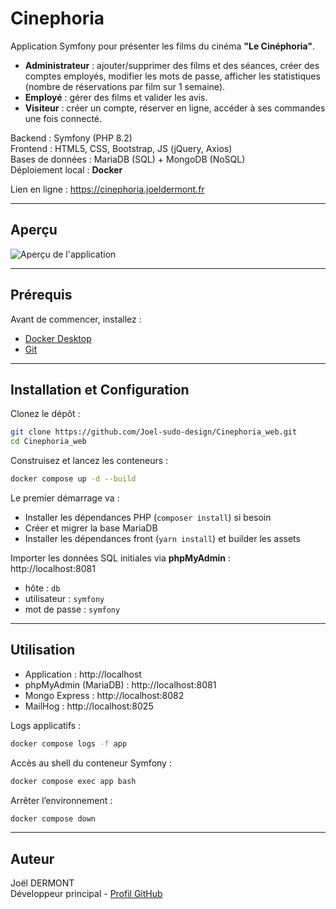 # Cinephoria

Application Symfony pour présenter les films du cinéma **"Le Cinéphoria"**.

- **Administrateur** : ajouter/supprimer des films et des séances, créer des comptes employés, modifier les mots de passe, afficher les statistiques (nombre de réservations par film sur 1 semaine).
- **Employé** : gérer des films et valider les avis.
- **Visiteur** : créer un compte, réserver en ligne, accéder à ses commandes une fois connecté.

Backend : Symfony (PHP 8.2)  
Frontend : HTML5, CSS, Bootstrap, JS (jQuery, Axios)  
Bases de données : MariaDB (SQL) + MongoDB (NoSQL)  
Déploiement local : **Docker**

Lien en ligne : https://cinephoria.joeldermont.fr

---

## Aperçu

![Aperçu de l'application](aperçu.png)

---

## Prérequis

Avant de commencer, installez :

- [Docker Desktop](https://www.docker.com/products/docker-desktop/)
- [Git](https://git-scm.com/)

---

## Installation et Configuration

Clonez le dépôt :

```bash
git clone https://github.com/Joel-sudo-design/Cinephoria_web.git
cd Cinephoria_web
```

Construisez et lancez les conteneurs :

```bash
docker compose up -d --build
```

Le premier démarrage va :
- Installer les dépendances PHP (`composer install`) si besoin
- Créer et migrer la base MariaDB
- Installer les dépendances front (`yarn install`) et builder les assets

Importer les données SQL initiales via **phpMyAdmin** :  
http://localhost:8081
- hôte : `db`
- utilisateur : `symfony`
- mot de passe : `symfony`

---

## Utilisation

- Application : http://localhost
- phpMyAdmin (MariaDB) : http://localhost:8081
- Mongo Express : http://localhost:8082
- MailHog : http://localhost:8025

Logs applicatifs :
```bash
docker compose logs -f app
```

Accès au shell du conteneur Symfony :
```bash
docker compose exec app bash
```

Arrêter l’environnement :
```bash
docker compose down
```

---

## Auteur

Joël DERMONT  
Développeur principal - [Profil GitHub](https://github.com/Joel-sudo-design)
